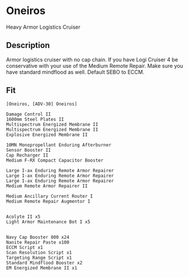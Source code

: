 # Oneiros

Heavy Armor Logistics Cruiser

## Description

Armor logistics cruiser with no cap chain. If you have Logi Cruiser 4 be conservative with your use of the Medium Remote Repair. Make sure you have standard mindflood as well. Default SEBO to ECCM.

## Fit

```
[Oneiros, [ADV-30] Oneiros]

Damage Control II
1600mm Steel Plates II
Multispectrum Energized Membrane II
Multispectrum Energized Membrane II
Explosive Energized Membrane II

10MN Monopropellant Enduring Afterburner
Sensor Booster II
Cap Recharger II
Medium F-RX Compact Capacitor Booster

Large I-ax Enduring Remote Armor Repairer
Large I-ax Enduring Remote Armor Repairer
Large I-ax Enduring Remote Armor Repairer
Medium Remote Armor Repairer II

Medium Ancillary Current Router I
Medium Remote Repair Augmentor I


Acolyte II x5
Light Armor Maintenance Bot I x5


Navy Cap Booster 800 x24
Nanite Repair Paste x100
ECCM Script x1
Scan Resolution Script x1
Targeting Range Script x1
Standard Mindflood Booster x2
EM Energized Membrane II x1
```
